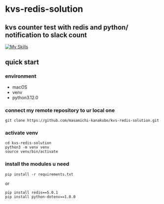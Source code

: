 # kvs-redis-solution

## kvs counter test with redis and python/ notification to slack count

[![My Skills](https://skillicons.dev/icons?i=python,redis)](https://skillicons.dev)

## quick start

### environment
- macOS
- venv
- python3.12.0

### connect my remote repository to ur local one
```
git clone https://github.com/masamichi-kanakubo/kvs-redis-solution.git
```

### activate venv
```
cd kvs-redis-solution
python3 -m venv venv
source venv/bin/activate
```

### install the modules u need
```
pip install -r requirements.txt
```
or
```
pip install redis==5.0.1
pip install python-dotenv==1.0.0
```
